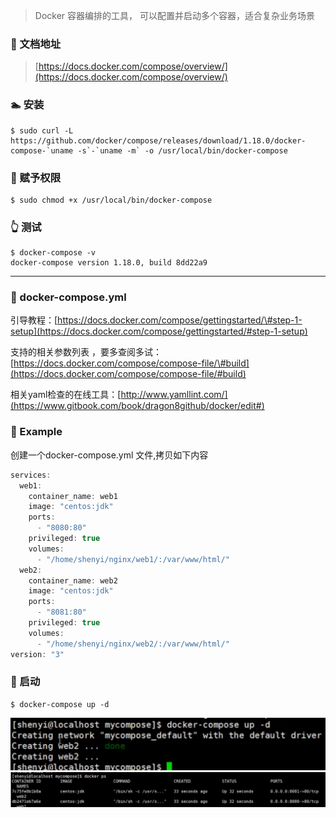 > Docker 容器编排的工具， 可以配置并启动多个容器，适合复杂业务场景

### 📘 文档地址

> [https://docs.docker.com/compose/overview/](https://docs.docker.com/compose/overview/)

### 🏊 安装

    $ sudo curl -L https://github.com/docker/compose/releases/download/1.18.0/docker-compose-`uname -s`-`uname -m` -o /usr/local/bin/docker-compose

### 🔔 赋予权限

```
$ sudo chmod +x /usr/local/bin/docker-compose
```

### 👆 测试

```
$ docker-compose -v
docker-compose version 1.18.0, build 8dd22a9
```

---

### 📀 docker-compose.yml

引导教程：[https://docs.docker.com/compose/gettingstarted/\#step-1-setup](https://docs.docker.com/compose/gettingstarted/#step-1-setup)

支持的相关参数列表 ，要多查阅多试：[https://docs.docker.com/compose/compose-file/\#build](https://docs.docker.com/compose/compose-file/#build)

相关yaml检查的在线工具：[http://www.yamllint.com/](https://www.gitbook.com/book/dragon8github/docker/edit#)

### 💐 Example

创建一个docker-compose.yml 文件,拷贝如下内容

```js
services: 
  web1: 
    container_name: web1
    image: "centos:jdk"
    ports: 
      - "8080:80"
    privileged: true
    volumes: 
      - "/home/shenyi/nginx/web1/:/var/www/html/"
  web2: 
    container_name: web2
    image: "centos:jdk"
    ports: 
      - "8081:80"
    privileged: true
    volumes: 
      - "/home/shenyi/nginx/web2/:/var/www/html/"
version: "3"
```

### 📀 启动

```
$ docker-compose up -d
```

![](/assets/aaasd2131aimport.png)![](/assets/asdjaisdj102import.png)


